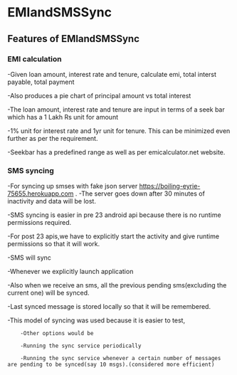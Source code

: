 # EMIandSMSSync

## Features of EMIandSMSSync

### EMI calculation

-Given loan amount, interest rate and tenure, calculate emi, total interst payable, total payment

-Also produces a pie chart of principal amount vs total interest

-The loan amount, interest rate and tenure are input in terms of a seek bar which has a
1 Lakh Rs unit for amount

-1% unit for interest rate and 1yr unit for tenure. This can be minimized even further as per the requirement.

-Seekbar has a predefined range as well as per emicalculator.net website.

### SMS syncing

-For syncing up smses with fake json server https://boiling-eyrie-75655.herokuapp.com 
.
-The server goes down after 30 minutes of inactivity and data will be lost.

-SMS syncing is easier in pre 23 android api because there is no runtime permissions required.

-For post 23 apis,we have to explicitly start the activity and give runtime permissions so that it will work.

-SMS will sync 

   -Whenever we explicitly launch application
   
   -Also when we receive an sms, all the previous pending sms(excluding the current one) will be synced.
   
   -Last synced message is stored locally so that it will be remembered.
   
-This model of syncing was used because it is easier to test,

        -Other options would be
        
        -Running the sync service periodically
        
        -Running the sync service whenever a certain number of messages are pending to be synced(say 10 msgs).(considered more efficient)
               
               
        
        

